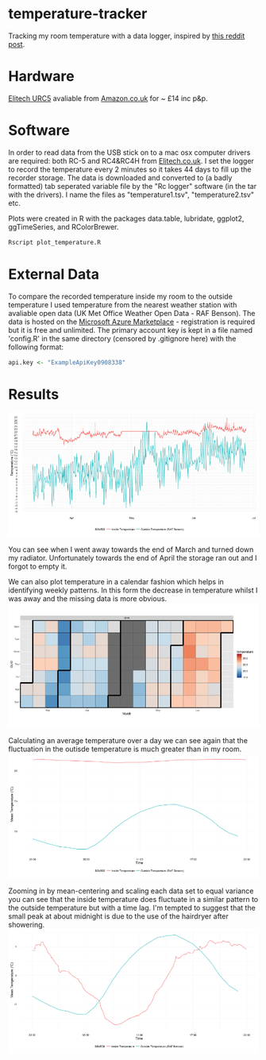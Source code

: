 # temperature-tracker
Tracking my room temperature with a data logger, inspired by [this reddit post](https://www.reddit.com/r/dataisbeautiful/comments/47xgos/how_cold_is_my_nyc_apartment_oc/).

# Hardware
[Elitech URC5](http://www.elitech.uk.com/temperature_logger/Elitech_USB_Temperature_Data_logger_RC_5_147.html) avaliable from [Amazon.co.uk](https://www.amazon.co.uk/dp/B00MQSCZF2/) for ~ £14 inc p&p.

# Software
In order to read data from the USB stick on to a mac osx computer drivers are required: both RC-5 and RC4&RC4H from [Elitech.co.uk](http://www.elitech.uk.com/software.html).
I set the logger to record the temperature every 2 minutes so it takes 44 days to fill up the recorder storage. The data is downloaded and converted to (a badly formatted) tab seperated variable file by the "Rc logger" software (in the tar with the drivers). I name the files as "temperature1.tsv", "temperature2.tsv" etc.

Plots were created in R with the packages data.table, lubridate, ggplot2, ggTimeSeries, and RColorBrewer.
```bash
Rscript plot_temperature.R
```

# External Data
To compare the recorded temperature inside my room to the outside temperature I used temperature from the nearest weather station with avaliable open data (UK Met Office Weather Open Data - RAF Benson). The data is hosted on the [Microsoft Azure Marketplace](https://datamarket.azure.com/dataset/datagovuk/metofficeweatheropendata) - registration is required but it is free and unlimited. The primary account key is kept in a file named 'config.R' in the same directory (censored by .gitignore here) with the following format:

```R
api.key <- "ExampleApiKey0908338"
```

# Results

![Plot of Temperature over Time](plots/temperature.png)

You can see when I went away towards the end of March and turned down my radiator. Unfortunately towards the end of April the storage ran out and I forgot to empty it.

We can also plot temperature in a calendar fashion which helps in identifying weekly patterns. In this form the decrease in temperature whilst I was away and the missing data is more obvious.
![Plot of Temperature over Time](plots/temperature_calendar.png)

Calculating an average temperature over a day we can see again that the fluctuation in the outisde temperature is much greater than in my room.
![Plot of Temperature over Time](plots/daily_temperature.png)

Zooming in by mean-centering and scaling each data set to equal variance you can see that the inside temperature does fluctuate in a similar pattern to the outside temperature but with a time lag. I'm tempted to suggest that the small peak at about midnight is due to the use of the hairdryer after showering.
![Plot of Temperature over Time](plots/daily_temperature_scaled.png)